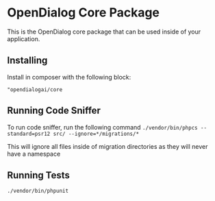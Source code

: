 # OpenDialog Core Package

This is the OpenDialog core package that can be used inside of your application.

## Installing

Install in composer with the following block:

```"opendialogai/core```

## Running Code Sniffer
To run code sniffer, run the following command
```./vendor/bin/phpcs --standard=psr12 src/ --ignore=*/migrations/*```

This will ignore all files inside of migration directories as they will never have a namespace

## Running Tests

```./vendor/bin/phpunit```

